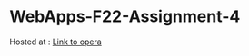 # WebApps-F22-Assignment-4
Hosted at : [Link to opera](https://44-563-web-apps-f22.github.io/44563-webapps-assignment-4-adithya264/opera.html)
